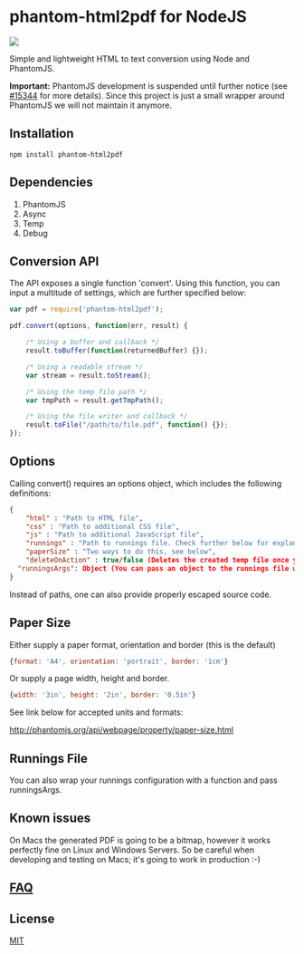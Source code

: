 # phantom-html2pdf for NodeJS

<a href="https://travis-ci.org/bauhausjs/phantom-html2pdf"><img src="https://travis-ci.org/bauhausjs/phantom-html2pdf.svg"/></a>

Simple and lightweight HTML to text conversion using Node and PhantomJS.

**Important:** PhantomJS development is suspended until further notice (see [#15344](https://github.com/ariya/phantomjs/issues/15344) for more details). Since this project is just a small wrapper around PhantomJS we will not maintain it anymore.

## Installation

````
npm install phantom-html2pdf
````

## Dependencies

1. PhantomJS
2. Async
3. Temp
4. Debug

## Conversion API

The API exposes a single function 'convert'. Using this function, you can input a multitude of settings, which are further specified below:

```` javascript
var pdf = require('phantom-html2pdf');

pdf.convert(options, function(err, result) {

	/* Using a buffer and callback */
	result.toBuffer(function(returnedBuffer) {});

	/* Using a readable stream */
	var stream = result.toStream();

	/* Using the temp file path */
	var tmpPath = result.getTmpPath();

	/* Using the file writer and callback */
	result.toFile("/path/to/file.pdf", function() {});
});
````

## Options

Calling convert() requires an options object, which includes the following definitions:

```` json
{
	"html" : "Path to HTML file",
	"css" : "Path to additional CSS file",
	"js" : "Path to additional JavaScript file",
	"runnings" : "Path to runnings file. Check further below for explanation.",
	"paperSize" : "Two ways to do this, see below",
	"deleteOnAction" : true/false (Deletes the created temp file once you access it via toBuffer() or toFile()),
  "runningsArgs": Object (You can pass an object to the runnings file when you have wrapped it with a function)
}
````

Instead of paths, one can also provide properly escaped source code.

## Paper Size

Either supply a paper format, orientation and border (this is the default)
```` javascript
{format: 'A4', orientation: 'portrait', border: '1cm'}
````
Or supply a page width, height and border.
```` javascript
{width: '3in', height: '2in', border: '0.5in'}
````

See link below for accepted units and formats:

http://phantomjs.org/api/webpage/property/paper-size.html

## Runnings File

You can also wrap your runnings configuration with a function and pass runningsArgs.

## Known issues

On Macs the generated PDF is going to be a bitmap, however it works perfectly fine on Linux and Windows Servers.
So be careful when developing and testing on Macs; it's going to work in production :-)

## [FAQ](FAQ.md)

## License

[MIT](LICENSE)
